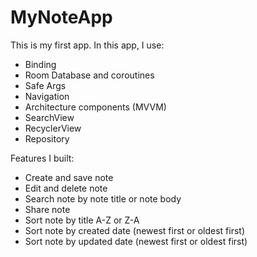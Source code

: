 # MyNoteApp
This is my first app. 
In this app, I use:
- Binding
- Room Database and coroutines
- Safe Args
- Navigation
- Architecture components (MVVM)
- SearchView
- RecyclerView
- Repository

Features I built:
- Create and save note
- Edit and delete note
- Search note by note title or note body
- Share note 
- Sort note by title A-Z or Z-A
- Sort note by created date (newest first or oldest first)
- Sort note by updated date (newest first or oldest first)
